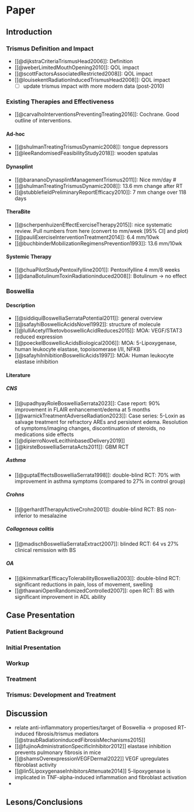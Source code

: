 # Paper
## Introduction
### Trismus Definition and Impact
- [[@dijkstraCriteriaTrismusHead2006]]: Definition
- [[@weberLimitedMouthOpening2010]]: QOL impact
- [[@scottFactorsAssociatedRestricted2008]]: QOL impact
- [[@louisekentRadiationInducedTrismusHead2008]]: QOL impact
	- [ ] update trismus impact with more modern data (post-2010)

### Existing Therapies and Effectiveness
- [[@carvalhoInterventionsPreventingTreating2016]]: Cochrane. Good outline of interventions.

#### Ad-hoc
- [[@shulmanTreatingTrismusDynamic2008]]: tongue depressors
- [[@leeRandomisedFeasibilityStudy2018]]: wooden spatulas

#### Dynasplint
- [[@barananoDynasplintManagementTrismus2011]]: Nice mm/day #
- [[@shulmanTreatingTrismusDynamic2008]]: 13.6 mm change after RT
- [[@stubblefieldPreliminaryReportEfficacy2010]]: 7 mm change over 118 days

#### TheraBite
- [[@scherpenhuizenEffectExerciseTherapy2015]]: nice systematic review. Pull numbers from here (convert to mm/week \[95% CI] and plot)
- [[@pauliExerciseInterventionTreatment2014]]: 6.4 mm/10wk
- [[@buchbinderMobilizationRegimensPrevention1993]]: 13.6 mm/10wk

#### Systemic Therapy
- [[@chuaPilotStudyPentoxifylline2001]]: Pentoxifylline 4 mm/8 weeks
- [[@danaBotulinumToxinRadiationinduced2008]]: Botulinum → no effect

### Boswellia
#### Description
- [[@siddiquiBoswelliaSerrataPotential2011]]: general overview
- [[@safayhiBoswellicAcidsNovel1992]]: structure of molecule
- [[@lulliAcetyl11ketovboswellicAcidReduces2015]]: MOA: VEGF/STAT3 reduced expression
- [[@poeckelBoswellicAcidsBiological2006]]: MOA: 5-Lipoxygenase, human leukocyte elastase, topoisomerase I/II, NFKB
- [[@safayhiInhibitionBoswellicAcids1997]]: MOA: Human leukocyte elastase inhibition

#### Literature
##### CNS
- [[@upadhyayRoleBoswelliaSerrata2023]]: Case report: 90% improvement in FLAIR enhancement/edema at 5 months
- [[@warnickTreatmentAdverseRadiation2023]]: Case series: 5-Loxin as salvage treatment for refractory AREs and persistent edema. Resolution of symptoms/imaging changes, discontinuation of steroids, no medications side effects
- [[@dipierroNovelLecithinbasedDelivery2019]]
- [[@kirsteBoswelliaSerrataActs2011]]: GBM RCT
##### Asthma
- [[@guptaEffectsBoswelliaSerrata1998]]: double-blind RCT: 70% with improvement in asthma symptoms (compared to 27% in control group)

##### Crohns
- [[@gerhardtTherapyActiveCrohn2001]]: double-blind RCT: BS non-inferior to mesalazine

##### Collagenous colitis
- [[@madischBoswelliaSerrataExtract2007]]: blinded RCT: 64 vs 27% clinical remission with BS

##### OA
- [[@kimmatkarEfficacyTolerabilityBoswellia2003]]: double-blind RCT: significant reductions in pain, loss of movement, swelling
- [[@thawaniOpenRandomizedControlled2007]]: open RCT: BS with significant improvement in ADL ability

## Case Presentation
### Patient Background
### Initial Presentation
### Workup
### Treatment
### Trismus: Development and Treatment

## Discussion
- relate anti-inflammatory properties/target of Boswellia → proposed RT-induced fibrosis/trismus mediators [[@straubRadiationinducedFibrosisMechanisms2015]]
- [[@fujinoAdministrationSpecificInhibitor2012]] elastase inhibition prevents pulmonary fibrosis in mice
- [[@shamsOverexpressionVEGFDermal2022]] VEGF upregulates fibroblast activity
- [[@lin5LipoxygenaseInhibitorsAttenuate2014]] 5-lipoxygenase is implicated in TNF-alpha-induced inflammation and fibroblast activation
- 

## Lesons/Conclusions